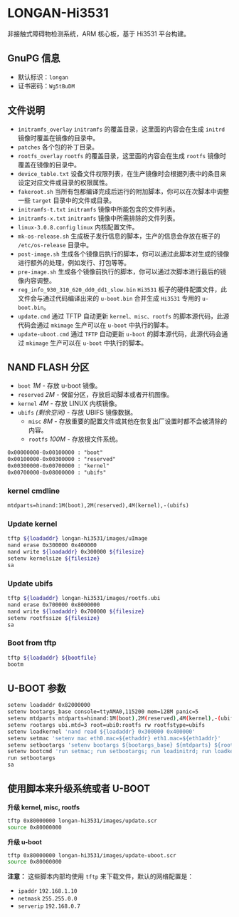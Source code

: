 LONGAN-Hi3531
=============

非接触式障碍物检测系统，ARM 核心板，基于 Hi3531 平台构建。

GnuPG 信息
----------

- 默认标识：`longan`
- 证书密码：`Wg5tBuDM`


文件说明
--------

- `initramfs_overlay` `initramfs` 的覆盖目录，这里面的内容会在生成 `initrd` 镜像时覆盖在镜像的目录中。
- `patches` 各个包的补丁目录。
- `rootfs_overlay` `rootfs` 的覆盖目录，这里面的内容会在生成 `rootfs` 镜像时覆盖在镜像的目录中。
- `device_table.txt` 设备文件权限列表，在生产镜像时会根据列表中的条目来设定对应文件或目录的权限属性。
- `fakeroot.sh` 当所有包都编译完成后运行的附加脚本，你可以在次脚本中调整一些 `target` 目录中的文件或目录。
- `initramfs-t.txt` `initramfs` 镜像中所能包含的文件列表。
- `initramfs-x.txt` `initramfs` 镜像中所需排除的文件列表。
- `linux-3.0.8.config` `linux` 内核配置文件。
- `mk-os-release.sh` 生成板子发行信息的脚本，生产的信息会存放在板子的 `/etc/os-release` 目录中。
- `post-image.sh` 生成各个镜像后执行的脚本，你可以通过此脚本对生成的镜像进行额外的处理，例如发行、打包等等。
- `pre-image.sh` 生成各个镜像前执行的脚本，你可以通过次脚本进行最后的镜像内容调整。
- `reg_info_930_310_620_dd0_dd1_slow.bin` `Hi3531` 板子的硬件配置文件，此文件会与通过代码编译出来的 `u-boot.bin` 合并生成 `Hi3531` 专用的 `u-boot.bin`。
- `update.cmd` 通过 TFTP 自动更新 `kernel、misc、rootfs` 的脚本源代码，此源代码会通过 `mkimage` 生产可以在 `u-boot` 中执行的脚本。
- `update-uboot.cmd` 通过 `TFTP` 自动更新 `u-boot` 的脚本源代码，此源代码会通过 `mkimage` 生产可以在 `u-boot` 中执行的脚本。

NAND FLASH 分区
---------------

- `boot` *1M* - 存放 u-boot 镜像。
- `reserved` *2M* - 保留分区，存放启动脚本或者开机图像。
- `kernel` *4M* - 存放 LINUX 内核镜像。
- `ubifs` *(剩余空间)* - 存放 UBIFS 镜像数据。
  - `misc` *8M* - 存放重要的配置文件或其他在恢复出厂设置时都不会被清除的内容。
  - `rootfs` *100M* - 存放根文件系统。

```txt
0x00000000-0x00100000 : "boot"
0x00100000-0x00300000 : "reserved"
0x00300000-0x00700000 : "kernel"
0x00700000-0x08000000 : "ubifs"
```

### kernel cmdline

```txt
mtdparts=hinand:1M(boot),2M(reserved),4M(kernel),-(ubifs)
```

### Update kernel

```sh
tftp ${loadaddr} longan-hi3531/images/uImage
nand erase 0x300000 0x400000
nand write ${loadaddr} 0x300000 ${filesize}
setenv kernelsize ${filesize}
sa
```

### Update ubifs

```sh
tftp ${loadaddr} longan-hi3531/images/rootfs.ubi
nand erase 0x700000 0x8000000
nand write ${loadaddr} 0x700000 ${filesize}
setenv rootfssize ${filesize}
sa
```

### Boot from tftp

```sh
tftp ${loadaddr} ${bootfile}
bootm
```

U-BOOT 参数
-----------

```sh
setenv loadaddr 0x82000000
setenv bootargs_base console=ttyAMA0,115200 mem=128M panic=5
setenv mtdparts mtdparts=hinand:1M(boot),2M(reserved),4M(kernel),-(ubifs)
setenv rootargs ubi.mtd=3 root=ubi0:rootfs rw rootfstype=ubifs
setenv loadkernel 'nand read ${loadaddr} 0x300000 0x400000'
setenv setmac 'setenv mac eth0.mac=${ethaddr} eth1.mac=${eth1addr}'
setenv setbootargs 'setenv bootargs ${bootargs_base} ${mtdparts} ${rootargs} ${mac}'
setenv bootcmd 'run setmac; run setbootargs; run loadinitrd; run loadkernel; bootm ${loadaddr}'
run setbootargs
sa
```

使用脚本来升级系统或者 U-BOOT
-----------------------------

**升级 kernel, misc, rootfs**

```sh
tftp 0x80000000 longan-hi3531/images/update.scr
source 0x80000000
```

**升级 u-boot**

```sh
tftp 0x80000000 longan-hi3531/images/update-uboot.scr
source 0x80000000
```

**注意：** 这些脚本内部均使用 `tftp` 来下载文件，默认的网络配置是：

- `ipaddr` `192.168.1.10`
- `netmask` `255.255.0.0`
- `serverip` `192.168.0.7`


